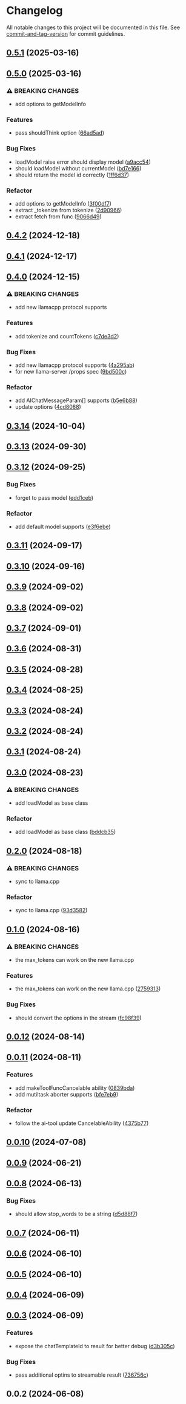 # Changelog

All notable changes to this project will be documented in this file. See [commit-and-tag-version](https://github.com/absolute-version/commit-and-tag-version) for commit guidelines.

## [0.5.1](https://github.com/isdk/ai-tool-llm-llamacpp.js/compare/v0.5.0...v0.5.1) (2025-03-16)

## [0.5.0](https://github.com/isdk/ai-tool-llm-llamacpp.js/compare/v0.4.2...v0.5.0) (2025-03-16)


### ⚠ BREAKING CHANGES

* add options to getModelInfo

### Features

* pass shouldThink option ([66ad5ad](https://github.com/isdk/ai-tool-llm-llamacpp.js/commit/66ad5ad432ff1dec3d3da01005965f9159916f99))


### Bug Fixes

* loadModel raise error should display model ([a9acc54](https://github.com/isdk/ai-tool-llm-llamacpp.js/commit/a9acc549f8d180df405235fb2e08253be34f19b4))
* should loadModel without currentModel ([bd7e166](https://github.com/isdk/ai-tool-llm-llamacpp.js/commit/bd7e166c61d200f558dd03113efbf20e54b25660))
* should return the model id correctly ([1ff6d37](https://github.com/isdk/ai-tool-llm-llamacpp.js/commit/1ff6d375e2e4f3559b66ecc0198b670801360a90))


### Refactor

* add options to getModelInfo ([3f00df7](https://github.com/isdk/ai-tool-llm-llamacpp.js/commit/3f00df749837b4a9452f6e30f053c39c794fdd18))
* extract _tokenize from tokenize ([2d90966](https://github.com/isdk/ai-tool-llm-llamacpp.js/commit/2d90966dfebe54415429ec5e53b803585d6cc6ab))
* extract fetch from func ([9066d49](https://github.com/isdk/ai-tool-llm-llamacpp.js/commit/9066d491538859f83f2aee46bd128650748c7769))

## [0.4.2](https://github.com/isdk/ai-tool-llm-llamacpp.js/compare/v0.4.1...v0.4.2) (2024-12-18)

## [0.4.1](https://github.com/isdk/ai-tool-llm-llamacpp.js/compare/v0.4.0...v0.4.1) (2024-12-17)

## [0.4.0](https://github.com/isdk/ai-tool-llm-llamacpp.js/compare/v0.3.14...v0.4.0) (2024-12-15)


### ⚠ BREAKING CHANGES

* add new llamacpp protocol supports

### Features

* add tokenize and countTokens ([c7de3d2](https://github.com/isdk/ai-tool-llm-llamacpp.js/commit/c7de3d294587fa6d2837babbd0e4eed1d2ca0465))


### Bug Fixes

* add new llamacpp protocol supports ([4a295ab](https://github.com/isdk/ai-tool-llm-llamacpp.js/commit/4a295abe49bf283a8ebce2bd5c5b428e7aeec859))
* for new llama-server /props spec ([9bd500c](https://github.com/isdk/ai-tool-llm-llamacpp.js/commit/9bd500cbc57f5f013d0fa5f67df260298f13c3d3))


### Refactor

* add AIChatMessageParam[] supports ([b5e6b88](https://github.com/isdk/ai-tool-llm-llamacpp.js/commit/b5e6b8874ef97a0fe766a3a24ea99b175014f6a6))
* update options ([4cd8088](https://github.com/isdk/ai-tool-llm-llamacpp.js/commit/4cd8088f8689fc990ef2be6724cce6bbfee7c2df))

## [0.3.14](https://github.com/isdk/ai-tool-llm-llamacpp.js/compare/v0.3.13...v0.3.14) (2024-10-04)

## [0.3.13](https://github.com/isdk/ai-tool-llm-llamacpp.js/compare/v0.3.12...v0.3.13) (2024-09-30)

## [0.3.12](https://github.com/isdk/ai-tool-llm-llamacpp.js/compare/v0.3.11...v0.3.12) (2024-09-25)


### Bug Fixes

* forget to pass model ([edd1ceb](https://github.com/isdk/ai-tool-llm-llamacpp.js/commit/edd1ceb91a1f9822c57d5ee3f3ffd8be5fd667de))


### Refactor

* add default model supports ([e3f6ebe](https://github.com/isdk/ai-tool-llm-llamacpp.js/commit/e3f6ebe5837fed6d620d192f65e20fcce33196a5))

## [0.3.11](https://github.com/isdk/ai-tool-llm-llamacpp.js/compare/v0.3.10...v0.3.11) (2024-09-17)

## [0.3.10](https://github.com/isdk/ai-tool-llm-llamacpp.js/compare/v0.3.9...v0.3.10) (2024-09-16)

## [0.3.9](https://github.com/isdk/ai-tool-llm-llamacpp.js/compare/v0.3.8...v0.3.9) (2024-09-02)

## [0.3.8](https://github.com/isdk/ai-tool-llm-llamacpp.js/compare/v0.3.7...v0.3.8) (2024-09-02)

## [0.3.7](https://github.com/isdk/ai-tool-llm-llamacpp.js/compare/v0.3.6...v0.3.7) (2024-09-01)

## [0.3.6](https://github.com/isdk/ai-tool-llm-llamacpp.js/compare/v0.3.5...v0.3.6) (2024-08-31)

## [0.3.5](https://github.com/isdk/ai-tool-llm-llamacpp.js/compare/v0.3.4...v0.3.5) (2024-08-28)

## [0.3.4](https://github.com/isdk/ai-tool-llm-llamacpp.js/compare/v0.3.3...v0.3.4) (2024-08-25)

## [0.3.3](https://github.com/isdk/ai-tool-llm-llamacpp.js/compare/v0.3.2...v0.3.3) (2024-08-24)

## [0.3.2](https://github.com/isdk/ai-tool-llm-llamacpp.js/compare/v0.3.1...v0.3.2) (2024-08-24)

## [0.3.1](https://github.com/isdk/ai-tool-llm-llamacpp.js/compare/v0.3.0...v0.3.1) (2024-08-24)

## [0.3.0](https://github.com/isdk/ai-tool-llm-llamacpp.js/compare/v0.2.0...v0.3.0) (2024-08-23)


### ⚠ BREAKING CHANGES

* add loadModel as base class

### Refactor

* add loadModel as base class ([bddcb35](https://github.com/isdk/ai-tool-llm-llamacpp.js/commit/bddcb350cde2314c95df2454df8e6e5e2a38d96d))

## [0.2.0](https://github.com/isdk/ai-tool-llm-llamacpp.js/compare/v0.1.0...v0.2.0) (2024-08-18)


### ⚠ BREAKING CHANGES

* sync to llama.cpp

### Refactor

* sync to llama.cpp ([93d3582](https://github.com/isdk/ai-tool-llm-llamacpp.js/commit/93d35820584e194d5f0d1f510bbd9e1fb303d907))

## [0.1.0](https://github.com/isdk/ai-tool-llm-llamacpp.js/compare/v0.0.12...v0.1.0) (2024-08-16)


### ⚠ BREAKING CHANGES

* the max_tokens can work on the new llama.cpp

### Features

* the max_tokens can work on the new llama.cpp ([2759313](https://github.com/isdk/ai-tool-llm-llamacpp.js/commit/2759313967904252280491cfb03ef5fb58f19ce1))


### Bug Fixes

* should convert the options in the stream ([fc98f39](https://github.com/isdk/ai-tool-llm-llamacpp.js/commit/fc98f39e3b115ecb3b202be85a03fb23642cba74))

## [0.0.12](https://github.com/isdk/ai-tool-llm-llamacpp.js/compare/v0.0.11...v0.0.12) (2024-08-14)

## [0.0.11](https://github.com/isdk/ai-tool-llm-llamacpp.js/compare/v0.0.10...v0.0.11) (2024-08-11)


### Features

* add makeToolFuncCancelable ability ([0839bda](https://github.com/isdk/ai-tool-llm-llamacpp.js/commit/0839bdad8b86cb69bc20c1f6ac8c7c8d05d2f137))
* add mutiltask aborter supports ([bfe7eb9](https://github.com/isdk/ai-tool-llm-llamacpp.js/commit/bfe7eb92364c46c6a1356c53edaa03b3cf504c26))


### Refactor

* follow the ai-tool update CancelableAbility ([4375b77](https://github.com/isdk/ai-tool-llm-llamacpp.js/commit/4375b779a687ce47cc4114816e30dcf3e9412caa))

## [0.0.10](https://github.com/isdk/ai-tool-llm-llamacpp.js/compare/v0.0.9...v0.0.10) (2024-07-08)

## [0.0.9](https://github.com/isdk/ai-tool-llm-llamacpp.js/compare/v0.0.8...v0.0.9) (2024-06-21)

## [0.0.8](https://github.com/isdk/ai-tool-llm-llamacpp.js/compare/v0.0.7...v0.0.8) (2024-06-13)


### Bug Fixes

* should allow stop_words to be a string ([d5d88f7](https://github.com/isdk/ai-tool-llm-llamacpp.js/commit/d5d88f724f83e505c778b2363cb62eeee3c2ceef))

## [0.0.7](https://github.com/isdk/ai-tool-llm-llamacpp.js/compare/v0.0.6...v0.0.7) (2024-06-11)

## [0.0.6](https://github.com/isdk/ai-tool-llm-llamacpp.js/compare/v0.0.5...v0.0.6) (2024-06-10)

## [0.0.5](https://github.com/isdk/ai-tool-llm-llamacpp.js/compare/v0.0.4...v0.0.5) (2024-06-10)

## [0.0.4](https://github.com/isdk/ai-tool-llm-llamacpp.js/compare/v0.0.3...v0.0.4) (2024-06-09)

## [0.0.3](https://github.com/isdk/ai-tool-llm-llamacpp.js/compare/v0.0.2...v0.0.3) (2024-06-09)


### Features

* expose the chatTemplateId to result for better debug ([d3b305c](https://github.com/isdk/ai-tool-llm-llamacpp.js/commit/d3b305c35cb3c708a6eebf74554559e930a3ef35))


### Bug Fixes

* pass additional optins to streamable result ([736756c](https://github.com/isdk/ai-tool-llm-llamacpp.js/commit/736756c4bb559b821df4e8d8b3cf28140a1a18c5))

## 0.0.2 (2024-06-08)
